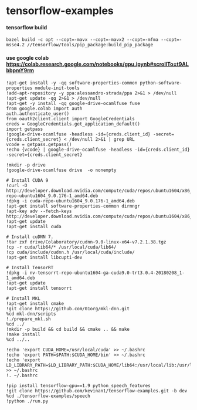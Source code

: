 # tensorflow-examples

#### tensorflow build

    bazel build -c opt --copt=-mavx --copt=-mavx2 --copt=-mfma --copt=-msse4.2 //tensorflow/tools/pip_package:build_pip_package

#### use google colab <https://colab.research.google.com/notebooks/gpu.ipynb#scrollTo=t9ALbbpmY9rm>

    !apt-get install -y -qq software-properties-common python-software-properties module-init-tools
    !add-apt-repository -y ppa:alessandro-strada/ppa 2>&1 > /dev/null
    !apt-get update -qq 2>&1 > /dev/null
    !apt-get -y install -qq google-drive-ocamlfuse fuse
    from google.colab import auth
    auth.authenticate_user()
    from oauth2client.client import GoogleCredentials
    creds = GoogleCredentials.get_application_default()
    import getpass
    !google-drive-ocamlfuse -headless -id={creds.client_id} -secret={creds.client_secret} < /dev/null 2>&1 | grep URL
    vcode = getpass.getpass()
    !echo {vcode} | google-drive-ocamlfuse -headless -id={creds.client_id} -secret={creds.client_secret}
    
    !mkdir -p drive
    !google-drive-ocamlfuse drive  -o nonempty
    
    # Install CUDA 9
    !curl -O http://developer.download.nvidia.com/compute/cuda/repos/ubuntu1604/x86_64/cuda-repo-ubuntu1604_9.0.176-1_amd64.deb
    !dpkg -i cuda-repo-ubuntu1604_9.0.176-1_amd64.deb
    !apt-get install software-properties-common dirmngr
    !apt-key adv --fetch-keys http://developer.download.nvidia.com/compute/cuda/repos/ubuntu1604/x86_64/7fa2af80.pub
    !apt-get update
    !apt-get install cuda
    
    # Install cuDNN 7.
    !tar zxf drive/Colaboratory/cudnn-9.0-linux-x64-v7.2.1.38.tgz
    !cp -r cuda/lib64/* /usr/local/cuda/lib64/
    !cp cuda/include/cudnn.h /usr/local/cuda/include/
    !apt-get install libcupti-dev
    
    # Install TensorRT
    !dpkg -i nv-tensorrt-repo-ubuntu1604-ga-cuda9.0-trt3.0.4-20180208_1-1_amd64.deb
    !apt-get update
    !apt-get install tensorrt
    
    # Install MKL
    !apt-get install cmake
    !git clone https://github.com/01org/mkl-dnn.git
    %cd mkl-dnn/scripts
    !./prepare_mkl.sh
    %cd ../
    !mkdir -p build && cd build && cmake .. && make
    !make install
    %cd ../..
    
    !echo 'export CUDA_HOME=/usr/local/cuda' >> ~/.bashrc
    !echo 'export PATH=$PATH:$CUDA_HOME/bin' >> ~/.bashrc
    !echo 'export LD_LIBRARY_PATH=$LD_LIBRARY_PATH:$CUDA_HOME/lib64:/usr/local/lib:/usr/local/cuda/extras/CUPTI/lib64' >> ~/.bashrc
    !. ~/.bashrc
    
    !pip install tensorflow-gpu==1.9 python_speech_features
    !git clone https://github.com/kevinan1/tensorflow-examples.git -b dev
    %cd ./tensorflow-examples/speech
    !python ./run.py

